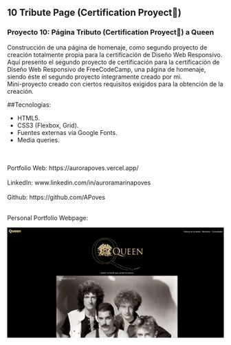 ## 10 Tribute Page (Certification Proyect🎯)
### Proyecto 10: Página Tributo (Certification Proyect🎯) a Queen
Construcción de una página de homenaje, como segundo proyecto de creación totalmente propia para la certificación de Diseño Web Responsivo. 
<br>
Aquí presento el segundo proyecto de certificación para la certificación de Diseño Web Responsivo de FreeCodeCamp, una página de homenaje, siendo éste el segundo proyecto íntegramente creado por mi.
<br> Mini-proyecto creado con ciertos requisitos exigidos para la obtención de la creación.
<br>

##Tecnologías: 
- HTML5.
- CSS3 (Flexbox, Grid).
- Fuentes externas vía Google Fonts.
- Media queries.
  
<br>
<br>
  Portfolio Web: https://aurorapoves.vercel.app/
<br>
<br>
  LinkedIn: www.linkedin.com/in/auroramarinapoves
<br>
<br>
  Github: https://github.com/APoves
<br>
<br>

  Personal Portfolio Webpage:

![Personal Portfolio Webpage](https://github.com/APoves/Responsive-Web-Design/blob/main/10%20P%C3%A1gina%20de%20Homenaje/P%C3%A1gina%20homenaje%20Queen.png)
